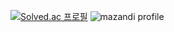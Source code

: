 [![Solved.ac 프로필](http://mazassumnida.wtf/api/v2/generate_badge?boj=winterflower)](https://solved.ac/winterflower)
![mazandi profile](http://mazandi.herokuapp.com/api?handle=winterflower&theme=cold)
